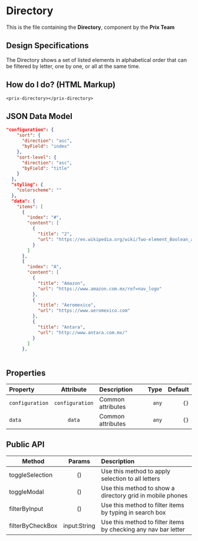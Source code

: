 # Directory


This is the file containing the **Directory**, component by the 
**Prix Team**

## Design Specifications
The Directory shows a set of listed elements in alphabetical order that can be filtered by letter, one by one, or all at the same time.

## How do I do? (HTML Markup)
	<prix-directory></prix-directory>
## JSON Data Model
``` json
"configuration": {
    "sort": {
      "direction": "asc",
      "byField": "index"
    },
    "sort-level": {
      "direction": "asc",
      "byField": "title"
    }
  },
  "styling": {
    "colorscheme": ""
  },
  "data": {
    "items": [
      {
        "index": "#",
        "content": [
          {
            "title": "2",
            "url": "https://en.wikipedia.org/wiki/Two-element_Boolean_algebra"
          }
        ]
      },
      {
        "index": "A",
        "content": [
          {
            "title": "Amazon",
            "url": "https://www.amazon.com.mx/ref=nav_logo"
          },
          {
            "title": "Aeromexico",
            "url": "https://www.aeromexico.com"
          },
          {
            "title": "Antara",
            "url": "http://www.antara.com.mx/"
          }
        ]
      },
      
```


## Properties

| Property        | Attribute 	     | Description      | Type   | Default|
| :-------------- | :--------------: | :----------------|-------:|-------:|
|``configuration``| ``configuration``| Common attributes|``any`` |``{}``  | 
| ``data``        | ``data``         | Common attributes|``any`` |``{}``  |

## Public API
| Method   		    	| Params    	  |  Description      							                                |
| ----------------- |:-------------:| :---------------------------------------------------------------|
| toggleSelection 	| () 	          | Use this method to apply selection to all letters 			        |
| toggleModal    	  | ()            | Use this method to show a directory grid in mobile phones 	    |
| filterByInput    	| () 			      | Use this method to filter items by typing in search box 		    | 
| filterByCheckBox  | input:String  | Use this method to filter items by checking any nav bar letter  |